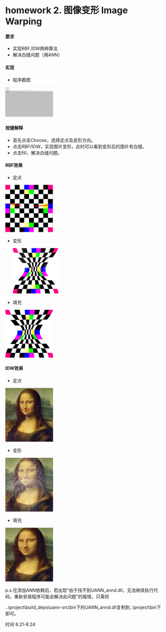 # homework 2. 图像变形 Image Warping

#### 要求

- 实现RBF,IDW两种算法
- 解决白缝问题（用ANN）

#### 实现

- 程序截图

<img src="https://github.com/qjy-dhr/cg_learning/blob/main/2_ImageWarping/picture/1.png" width="30%" />

#### 按键解释

- 首先点击Choose，选择定点及变形方向。
- 点击RBF/IDW，实现图片变形，此时可以看到变形后的图片有白缝。
- 点击fill，解决白缝问题。

#### RBF效果

- 定点

<img src="https://github.com/qjy-dhr/cg_learning/blob/main/2_ImageWarping/picture/2.png" width="30%" />



- 变形

  <img src="https://github.com/qjy-dhr/cg_learning/blob/main/2_ImageWarping/picture/3.bmp" alt="3" width="30%" />

  

- 填充

<img src="https://github.com/qjy-dhr/cg_learning/blob/main/2_ImageWarping/picture/4.bmp" alt="4" width="30%" />

#### IDW效果

- 定点

<img src="https://github.com/qjy-dhr/cg_learning/blob/main/2_ImageWarping/picture/5.png" alt="image-20220828101814983" width="30%" />

- 变形

<img src="https://github.com/qjy-dhr/cg_learning/blob/main/2_ImageWarping/picture/6.bmp" alt="6" width="30%" />

- 填充

<img src="https://github.com/qjy-dhr/cg_learning/blob/main/2_ImageWarping/picture/7.bmp" alt="7" width="30%" />



p.s.在添加ANN依赖后，若出现“由于找不到UANN_annd.dll，无法继续执行代码，重新安装程序可能会解决此问题”的报错，只需将

..\project\build\_deps\uann-src\bin下的UANN_annd.dll复制到..\project\bin下即可。

时间 8.21-8.24
